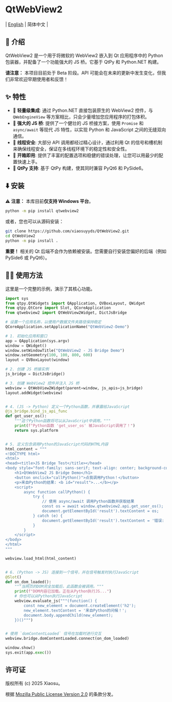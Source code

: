 # QtWebView2

| [English](https://github.com/xiaosuyyds/QtWebView2/blob/master/README.md) | 简体中文 |

## 📖 介绍

QtWebView2 是一个用于将微软的 WebView2 嵌入到 Qt 应用程序中的 Python 包装器，并配备了一个功能强大的 JS 桥。它基于 QtPy 和
Python.NET 构建。

**请注意：** 本项目目前处于 Beta 阶段。API 可能会在未来的更新中发生变化，但我们非常欢迎早期使用者和反馈！

## ✨ 特性

- 🎸 **轻量级集成**: 通过 Python.NET 直接包装原生的 WebView2 控件，与 `QWebEngineView` 等方案相比，只会少量增加您应用程序的打包体积。
- 🎻 **强大的 JS 桥**: 提供了一个健壮的 JS 桥接方案，使用 `Promise` 和 `async/await` 等现代 JS 特性，以实现 Python 和
  JavaScript 之间的无缝双向通信。
- 🎷 **线程安全**: 大部分 API 调用都经过精心设计，通过利用 Qt 的信号和槽机制来确保线程安全，保证在多线程环境下的稳定性和安全性。
- 🎺 **开箱即用**: 提供了丰富的配置选项和稳健的错误处理，让您可以用最少的配置快速上手。
- 🎼 **QtPy 支持**: 基于 QtPy 构建，使其同时兼容 PyQt6 和 PySide6。

## ⬇️ 安装

⚠️ **注意：** 本库目前**仅支持 Windows 平台**。

```bash
python -m pip install qtwebview2
```

或者，您也可以从源码安装：

```bash
git clone https://github.com/xiaosuyyds/QtWebView2.git
cd QtWebView2
python -m pip install .
```

**重要！** 相关的 Qt 后端不会作为依赖被安装。您需要自行安装您偏好的后端（例如 PySide6 或 PyQt6）。

## 🧑‍💻 使用方法

这里是一个完整的示例，演示了其核心功能。

```python
import sys
from qtpy.QtWidgets import QApplication, QVBoxLayout, QWidget
from qtpy.QtCore import Slot, QCoreApplication
from qtwebview2 import QtWebView2Widget, DictJsBridge

# 设置一个应用名称，以便用户数据文件夹路径保持稳定
QCoreApplication.setApplicationName("QtWebView2-Demo")

# 1. 初始化应用和窗口
app = QApplication(sys.argv)
window = QWidget()
window.setWindowTitle("QtWebView2 - JS Bridge Demo")
window.setGeometry(100, 100, 800, 600)
layout = QVBoxLayout(window)

# 2. 创建 JS 桥接实例
js_bridge = DictJsBridge()

# 3. 创建 WebView2 控件并注入 JS 桥
webview = QtWebView2Widget(parent=window, js_apis=js_bridge)
layout.addWidget(webview)


# 4. (JS -> Python) 定义一个Python函数，并暴露给JavaScript
@js_bridge.bind_js_api_func
def get_user_os():
    """这个Python函数将可以从JavaScript中调用。"""
    print(f"Python函数 'get_user_os' 被JavaScript调用了！")
    return sys.platform


# 5. 定义包含调用Python的JavaScript代码的HTML内容
html_content = """
<!DOCTYPE html>
<html>
<head><title>JS Bridge Test</title></head>
<body style="font-family: sans-serif; text-align: center; background-color: #f0f0f0;">
    <h1>QtWebView2 JS Bridge Demo</h1>
    <button onclick="callPython()">点我调用Python！</button>
    <p>来自Python的结果: <b id="result">...</b></p>
    <script>
        async function callPython() {
            try {
                // 使用 async/await 调用Python函数并获取结果
                const os = await window.qtwebview2.api.get_user_os();
                document.getElementById('result').textContent = os;
            } catch (e) {
                document.getElementById('result').textContent = '错误: ' + e;
            }
        }
    </script>
</body>
</html>
"""

webview.load_html(html_content)


# 6. (Python -> JS) 连接到一个信号，并在信号触发时执行JavaScript
@Slot()
def on_dom_loaded():
    """当网页的DOM完全加载后，此函数会被调用。"""
    print(f"DOM内容已加载。正在从Python执行JS...")
    # 你也可以从Python执行JavaScript
    webview.evaluate_js("""(function() {
        const new_element = document.createElement('h2');
        new_element.textContent = '来自Python的问候！';
        document.body.appendChild(new_element);
    })()""")


# 使用 `domContentLoaded` 信号在加载时进行交互
webview.bridge.domContentLoaded.connect(on_dom_loaded)

window.show()
sys.exit(app.exec())
```

## 许可证

版权所有 (c) 2025 Xiaosu。

根据 [Mozilla Public License Version 2.0](https://github.com/xiaosuyyds/QtWebView2/blob/master/LICENSE) 的条款分发。

